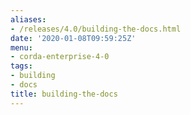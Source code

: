 ```yaml
---
aliases:
- /releases/4.0/building-the-docs.html
date: '2020-01-08T09:59:25Z'
menu:
- corda-enterprise-4-0
tags:
- building
- docs
title: building-the-docs
---
```


